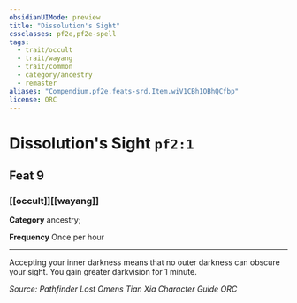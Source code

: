 ```yaml
---
obsidianUIMode: preview
title: "Dissolution's Sight"
cssclasses: pf2e,pf2e-spell
tags:
  - trait/occult
  - trait/wayang
  - trait/common
  - category/ancestry
  - remaster
aliases: "Compendium.pf2e.feats-srd.Item.wiV1CBh1OBhQCfbp"
license: ORC
---
```

# Dissolution's Sight `pf2:1`
## Feat 9
### [[occult]][[wayang]]

**Category** ancestry; 




**Frequency** Once per hour

* * *

Accepting your inner darkness means that no outer darkness can obscure your sight. You gain greater darkvision for 1 minute.

*Source: Pathfinder Lost Omens Tian Xia Character Guide*
*ORC*